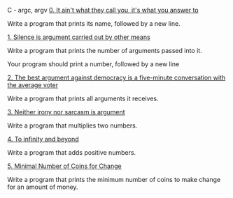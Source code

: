 C - argc, argv
[0. It ain't what they call you, it's what you answer to](0-whatsmyname.c)

Write a program that prints its name, followed by a new line.

[1. Silence is argument carried out by other means](1-args.c)

Write a program that prints the number of arguments passed into it.

Your program should print a number, followed by a new line

[2. The best argument against democracy is a five-minute conversation with the average voter](2-args.c)

Write a program that prints all arguments it receives.

[3. Neither irony nor sarcasm is argument](3-mul.c)

Write a program that multiplies two numbers.

[4. To infinity and beyond](4-add.c)

Write a program that adds positive numbers.

[5. Minimal Number of Coins for Change](100-change.c)

Write a program that prints the minimum number of coins to make change for an amount of money.

